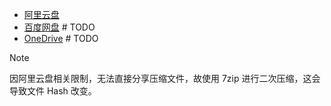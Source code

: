 - [阿里云盘](https://www.alipan.com/s/6rwyxzWUVf5)
- [百度网盘]() # TODO
- [OneDrive]() # TODO

>[!NOTE]
因阿里云盘相关限制，无法直接分享压缩文件，故使用 7zip 进行二次压缩，这会导致文件 Hash 改变。